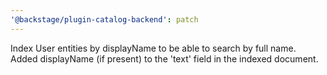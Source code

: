 ```yaml
---
'@backstage/plugin-catalog-backend': patch
---
```


Index User entities by displayName to be able to search by full name. Added displayName (if present) to the 'text' field in the indexed document.
